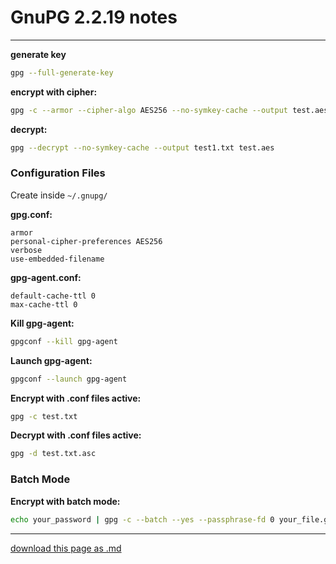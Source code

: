 # GnuPG 2.2.19 notes

------------------------

**generate key**

```sh
gpg --full-generate-key
```

**encrypt with cipher:**

```sh
gpg -c --armor --cipher-algo AES256 --no-symkey-cache --output test.aes test.txt 
```

**decrypt:**

```sh
gpg --decrypt --no-symkey-cache --output test1.txt test.aes
```

### Configuration Files

Create inside `~/.gnupg/`

**gpg.conf:**

```
armor
personal-cipher-preferences AES256
verbose
use-embedded-filename
```

**gpg-agent.conf:**

```
default-cache-ttl 0
max-cache-ttl 0
```

**Kill gpg-agent:**

```sh
gpgconf --kill gpg-agent
```

**Launch gpg-agent:**

```sh
gpgconf --launch gpg-agent
```

**Encrypt with .conf files active:**

```sh
gpg -c test.txt
```

**Decrypt with .conf files active:**

```sh
gpg -d test.txt.asc
```

### Batch Mode

**Encrypt with batch mode:**

```sh
echo your_password | gpg -c --batch --yes --passphrase-fd 0 your_file.gpg
```

-------------------

[download this page as .md](https://raw.githubusercontent.com/retrokid/retrokid.github.io/master/tech_notes/gnupg.md)
